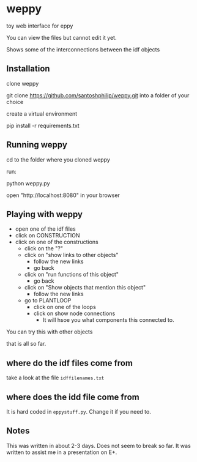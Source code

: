 # weppy
toy web interface for eppy

You can view the files but cannot edit it yet.

Shows some of the interconnections between the idf objects

## Installation
clone weppy

git clone https://github.com/santoshphilip/weppy.git into a folder of your choice

create a virtual environment

pip install -r requirements.txt


## Running weppy
cd to the folder where you cloned weppy

run:

python weppy.py

open "http://localhost:8080" in your browser

## Playing with weppy
- open one of the idf files
- click on CONSTRUCTION
- click on one of the constructions
    - click on the "?"
    - click on "show links to other objects"
        - follow the new links
        - go back
    - click on "run functions of this object"
        - go back
    - click on "Show objects that mention this object"
        - follow the new links
    - go to PLANTLOOP
        - click on one of the loops
        - click on show node connections
            - It will hsoe you what components this connected to.

You can try this with other objects

that is all so far.

## where do the idf files come from
take a look at the file `idffilenames.txt`

## where does the idd file come from
It is hard coded in `eppystuff.py`. Change it if you need to.

## Notes
This was written in about 2-3 days. Does not seem to break so far. It was written to assist me in a presentation on E+.

